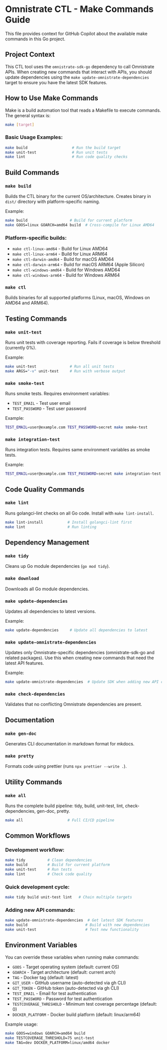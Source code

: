 # Omnistrate CTL - Make Commands Guide

This file provides context for GitHub Copilot about the available make commands in this Go project.

## Project Context

This CTL tool uses the `omnistrate-sdk-go` dependency to call Omnistrate APIs. When creating new commands that interact with APIs, you should update dependencies using the `make update-omnistrate-dependencies` target to ensure you have the latest SDK features.

## How to Use Make Commands

Make is a build automation tool that reads a Makefile to execute commands. The general syntax is:

```bash
make [target]
```

### Basic Usage Examples:
```bash
make build                    # Run the build target
make unit-test                # Run unit tests
make lint                     # Run code quality checks
```

## Build Commands

### `make build`
Builds the CTL binary for the current OS/architecture. Creates binary in `dist/` directory with platform-specific naming.

Example:
```bash
make build                   # Build for current platform
make GOOS=linux GOARCH=amd64 build  # Cross-compile for Linux AMD64
```

### Platform-specific builds:
- `make ctl-linux-amd64` - Build for Linux AMD64
- `make ctl-linux-arm64` - Build for Linux ARM64  
- `make ctl-darwin-amd64` - Build for macOS AMD64
- `make ctl-darwin-arm64` - Build for macOS ARM64 (Apple Silicon)
- `make ctl-windows-amd64` - Build for Windows AMD64
- `make ctl-windows-arm64` - Build for Windows ARM64

### `make ctl`
Builds binaries for all supported platforms (Linux, macOS, Windows on AMD64 and ARM64).

## Testing Commands

### `make unit-test`
Runs unit tests with coverage reporting. Fails if coverage is below threshold (currently 0%).

Example:
```bash
make unit-test               # Run all unit tests
make ARGS="-v" unit-test     # Run with verbose output
```

### `make smoke-test`
Runs smoke tests. Requires environment variables:
- `TEST_EMAIL` - Test user email
- `TEST_PASSWORD` - Test user password

Example:
```bash
TEST_EMAIL=user@example.com TEST_PASSWORD=secret make smoke-test
```

### `make integration-test`
Runs integration tests. Requires same environment variables as smoke tests.

Example:
```bash
TEST_EMAIL=user@example.com TEST_PASSWORD=secret make integration-test
```

## Code Quality Commands

### `make lint`
Runs golangci-lint checks on all Go code. Install with `make lint-install`.

```bash
make lint-install           # Install golangci-lint first
make lint                   # Run linting
```

## Dependency Management

### `make tidy`
Cleans up Go module dependencies (`go mod tidy`).

### `make download`
Downloads all Go module dependencies.

### `make update-dependencies`
Updates all dependencies to latest versions.

Example:
```bash
make update-dependencies     # Update all dependencies to latest
```

### `make update-omnistrate-dependencies`
Updates only Omnistrate-specific dependencies (omnistrate-sdk-go and related packages). Use this when creating new commands that need the latest API features.

Example:
```bash
make update-omnistrate-dependencies  # Update SDK when adding new API commands
```

### `make check-dependencies`
Validates that no conflicting Omnistrate dependencies are present.

## Documentation

### `make gen-doc`
Generates CLI documentation in markdown format for mkdocs.

### `make pretty`
Formats code using prettier (runs `npx prettier --write .`).

## Utility Commands

### `make all`
Runs the complete build pipeline: tidy, build, unit-test, lint, check-dependencies, gen-doc, pretty.

```bash
make all                    # Full CI/CD pipeline
```

## Common Workflows

### Development workflow:
```bash
make tidy          # Clean dependencies
make build         # Build for current platform
make unit-test     # Run tests
make lint          # Check code quality
```

### Quick development cycle:
```bash
make tidy build unit-test lint   # Chain multiple targets
```

### Adding new API commands:
```bash
make update-omnistrate-dependencies  # Get latest SDK features
make build                          # Build with new dependencies
make unit-test                      # Test new functionality
```

## Environment Variables

You can override these variables when running make commands:

- `GOOS` - Target operating system (default: current OS)
- `GOARCH` - Target architecture (default: current arch)
- `TAG` - Docker tag (default: latest)
- `GIT_USER` - GitHub username (auto-detected via gh CLI)
- `GIT_TOKEN` - GitHub token (auto-detected via gh CLI)
- `TEST_EMAIL` - Email for test authentication
- `TEST_PASSWORD` - Password for test authentication
- `TESTCOVERAGE_THRESHOLD` - Minimum test coverage percentage (default: 0)
- `DOCKER_PLATFORM` - Docker build platform (default: linux/arm64)

Example usage:
```bash
make GOOS=windows GOARCH=amd64 build
make TESTCOVERAGE_THRESHOLD=75 unit-test
make TAG=dev DOCKER_PLATFORM=linux/amd64 docker
```

